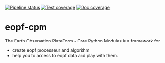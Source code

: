 [![Pipeline status](https://gitlab.csc-eopf.csgroup.space/cpm/eopf-cpm/badges/main/pipeline.svg)](https://github.com/CSC-DPR/eopf-cpm/tree/main)
[![Test coverage](https://gitlab.csc-eopf.csgroup.space/cpm/eopf-cpm/badges/main/coverage.svg)](https://github.com/CSC-DPR/eopf-cpm/tree/main)
[![Doc coverage](https://gitlab.csc-eopf.csgroup.space/cpm/eopf-cpm/-/jobs/artifacts/main/raw/docstrcov.svg?job=docs-cov)](https://github.com/CSC-DPR/eopf-cpm/tree/main)


# eopf-cpm

The Earth Observation PlateForm - Core Python Modules is a framework for
- create eopf processeur and algorithm
- help you to access to eopf data and play with them.
